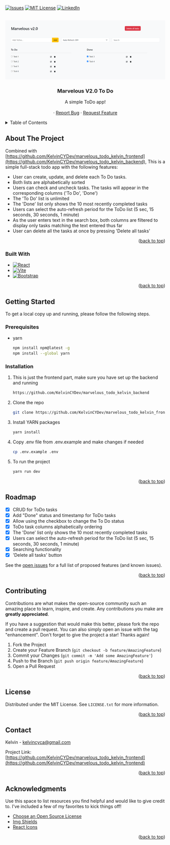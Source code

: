 <a name="readme-top"></a>
[![Issues][issues-shield]][issues-url]
[![MIT License][license-shield]][license-url]
[![LinkedIn][linkedin-shield]][linkedin-url]

<br />
<div align="center">
  <a href="https://github.com/KelvinCYDev/marvelous_todo_kelvin_frontend">
    <img src="assets/screenshot.png" alt="Logo">
  </a>

  <h3 align="center">Marvelous V2.0 To Do</h3>

  <p align="center">
    A simple ToDo app!
    <br />
    <br />
    ·
    <a href="https://github.com/KelvinCYDev/marvelous_todo_kelvin_frontend/issues">Report Bug</a>
    ·
    <a href="https://github.com/KelvinCYDev/marvelous_todo_kelvin_frontend/issues">Request Feature</a>

  </p>
</div>

<!-- TABLE OF CONTENTS -->
<details>
  <summary>Table of Contents</summary>
  <ol>
    <li>
      <a href="#about-the-project">About The Project</a>
      <ul>
        <li><a href="#built-with">Built With</a></li>
      </ul>
    </li>
    <li>
      <a href="#getting-started">Getting Started</a>
      <ul>
        <li><a href="#prerequisites">Prerequisites</a></li>
        <li><a href="#installation">Installation</a></li>
      </ul>
    </li>
    <li><a href="#roadmap">Roadmap</a></li>
    <li><a href="#contributing">Contributing</a></li>
    <li><a href="#license">License</a></li>
    <li><a href="#contact">Contact</a></li>
    <li><a href="#acknowledgments">Acknowledgments</a></li>
  </ol>
</details>

<!-- ABOUT THE PROJECT -->

## About The Project

Combined with [https://github.com/KelvinCYDev/marvelous_todo_kelvin_frontend](https://github.com/KelvinCYDev/marvelous_todo_kelvin_backend), This is a simple full-stack todo app with the following features:

- User can create, update, and delete each To Do tasks.
- Both lists are alphabetically sorted
- Users can check and uncheck tasks. The tasks will appear in the corresponding columns ('To Do', 'Done')
- The 'To Do' list is unlimited
- The 'Done' list only shows the 10 most recently completed tasks
- Users can select the auto-refresh period for the ToDo list (5 sec, 15 seconds, 30 seconds, 1 minute)
- As the user enters text in the search box, both columns are filtered to display only tasks matching the text entered thus far
- User can delete all the tasks at once by pressing 'Delete all tasks'

<p align="right">(<a href="#readme-top">back to top</a>)</p>

### Built With

- [![React][React.js]][React-url]
- [![Vite][Vite]][Vite-url]
- [![Bootstrap][Bootstrap.com]][Bootstrap-url]

<p align="right">(<a href="#readme-top">back to top</a>)</p>

<!-- GETTING STARTED -->

## Getting Started

To get a local copy up and running, please follow the following steps.

### Prerequisites

- yarn

  ```sh
  npm install npm@latest -g
  npm install --global yarn
  ```

### Installation

1. This is just the frontend part, make sure you have set up the backend and running
   ```sh
   https://github.com/KelvinCYDev/marvelous_todo_kelvin_backend
   ```
2. Clone the repo
   ```sh
   git clone https://github.com/KelvinCYDev/marvelous_todo_kelvin_frontend.git
   ```
3. Install YARN packages
   ```sh
   yarn install
   ```
4. Copy .env file from .env.example and make changes if needed
   ```sh
   cp .env.example .env
   ```
5. To run the project
   ```sh
   yarn run dev
   ```

<p align="right">(<a href="#readme-top">back to top</a>)</p>

<!-- ROADMAP -->

## Roadmap

- [x] CRUD for ToDo tasks
- [x] Add "Done" status and timestamp for ToDo tasks
- [x] Allow using the checkbox to change the To Do status
- [x] ToDo task columns alphabetically ordering
- [x] The 'Done' list only shows the 10 most recently completed tasks
- [x] Users can select the auto-refresh period for the ToDo list (5 sec, 15 seconds, 30 seconds, 1 minute)
- [x] Searching functionality
- [x] 'Delete all tasks' button

See the [open issues](https://github.com/KelvinCYDev/marvelous_todo_kelvin_frontend/issues) for a full list of proposed features (and known issues).

<p align="right">(<a href="#readme-top">back to top</a>)</p>

<!-- CONTRIBUTING -->

## Contributing

Contributions are what makes the open-source community such an amazing place to learn, inspire, and create. Any contributions you make are **greatly appreciated**.

If you have a suggestion that would make this better, please fork the repo and create a pull request. You can also simply open an issue with the tag "enhancement".
Don't forget to give the project a star! Thanks again!

1. Fork the Project
2. Create your Feature Branch (`git checkout -b feature/AmazingFeature`)
3. Commit your Changes (`git commit -m 'Add some AmazingFeature'`)
4. Push to the Branch (`git push origin feature/AmazingFeature`)
5. Open a Pull Request

<p align="right">(<a href="#readme-top">back to top</a>)</p>

<!-- LICENSE -->

## License

Distributed under the MIT License. See `LICENSE.txt` for more information.

<p align="right">(<a href="#readme-top">back to top</a>)</p>

<!-- CONTACT -->

## Contact

Kelvin - kelvincyca@gmail.com

Project Link: [https://github.com/KelvinCYDev/marvelous_todo_kelvin_frontend](https://github.com/KelvinCYDev/marvelous_todo_kelvin_frontend)

<p align="right">(<a href="#readme-top">back to top</a>)</p>

<!-- ACKNOWLEDGMENTS -->

## Acknowledgments

Use this space to list resources you find helpful and would like to give credit to. I've included a few of my favorites to kick things off!

- [Choose an Open Source License](https://choosealicense.com)
- [Img Shields](https://shields.io)
- [React Icons](https://react-icons.github.io/react-icons/search)

<p align="right">(<a href="#readme-top">back to top</a>)</p>

[contributors-shield]: https://img.shields.io/github/contributors/KelvinCYDev/marvelous_todo_kelvin_frontend.svg?style=for-the-badge
[contributors-url]: https://github.com/KelvinCYDev/marvelous_todo_kelvin_frontend/graphs/contributors
[forks-shield]: https://img.shields.io/github/forks/KelvinCYDev/marvelous_todo_kelvin_frontend.svg?style=for-the-badge
[forks-url]: https://github.com/KelvinCYDev/marvelous_todo_kelvin_frontend/network/members
[stars-shield]: https://img.shields.io/github/stars/KelvinCYDev/marvelous_todo_kelvin_frontend.svg?style=for-the-badge
[stars-url]: https://github.com/KelvinCYDev/marvelous_todo_kelvin_frontend/stargazers
[issues-shield]: https://img.shields.io/github/issues/KelvinCYDev/marvelous_todo_kelvin_frontend.svg?style=for-the-badge
[issues-url]: https://github.com/KelvinCYDev/marvelous_todo_kelvin_frontend/issues
[license-shield]: https://img.shields.io/github/license/KelvinCYDev/marvelous_todo_kelvin_frontend.svg?style=for-the-badge
[license-url]: https://github.com/KelvinCYDev/marvelous_todo_kelvin_frontend/blob/master/LICENSE.txt
[linkedin-shield]: https://img.shields.io/badge/-LinkedIn-black.svg?style=for-the-badge&logo=linkedin&colorB=555
[linkedin-url]: https://linkedin.com/in/kelvincylau
[product-screenshot]: images/screenshot.png
[Vite]: https://img.shields.io/badge/vite-%23646CFF.svg?style=for-the-badge&logo=vite&logoColor=white
[Vite-url]: https://vitejs.dev/
[React.js]: https://img.shields.io/badge/React-20232A?style=for-the-badge&logo=react&logoColor=61DAFB
[React-url]: https://reactjs.org/
[Bootstrap.com]: https://img.shields.io/badge/Bootstrap-563D7C?style=for-the-badge&logo=bootstrap&logoColor=white
[Bootstrap-url]: https://getbootstrap.com
